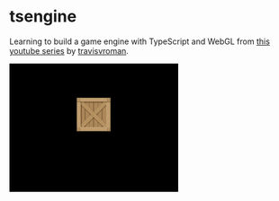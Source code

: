 # tsengine
Learning to build a game engine with TypeScript and WebGL from [this youtube series](https://www.youtube.com/playlist?list=PLv8Ddw9K0JPiTHLMQw31Yh4qyTAcHRnJx) by [travisvroman](https://github.com/travisvroman).

![Screenshot](screenshot.png)
